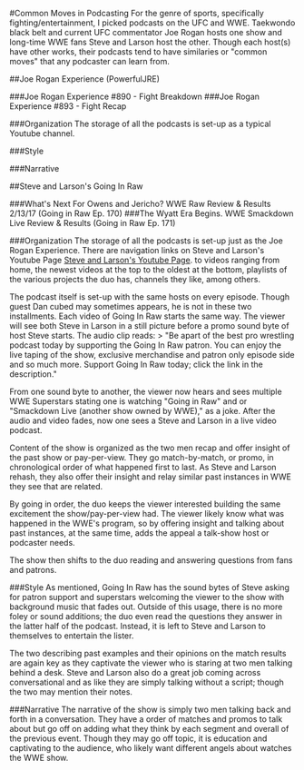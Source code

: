 #Common Moves in Podcasting
For the genre of sports, specifically fighting/entertainment, I picked podcasts on the UFC and WWE. Taekwondo black belt and current UFC commentator Joe Rogan hosts one show and long-time WWE fans Steve and Larson host the other. Though each host(s) have other works, their podcasts tend to have similaries or "common moves" that any podcaster can learn from.

##Joe Rogan Experience (PowerfulJRE)

###Joe Rogan Experience #890 - Fight Breakdown
###Joe Rogan Experience #893 - Fight Recap


###Organization
The storage of all the podcasts is set-up as a typical Youtube channel.

###Style

###Narrative

##Steve and Larson's Going In Raw

###What's Next For Owens and Jericho? WWE Raw Review & Results 2/13/17 (Going in Raw Ep. 170)
###The Wyatt Era Begins. WWE Smackdown Live Review & Results (Going in Raw Ep. 171)

###Organization
The storage of all the podcasts is set-up just as the Joe Rogan Experience. There are navigation links on Steve and Larson's Youtube Page [Steve and Larson's Youtube Page](https://www.youtube.com/user/SteveAndLarson). to videos ranging from home, the newest videos at the top to the oldest at the bottom, playlists of the various projects the duo has, channels they like, among others.

The podcast itself is set-up with the same hosts on every episode. Though guest Dan cubed may sometimes appears, he is not in these two installments. Each video of Going In Raw starts the same way. The viewer will see both Steve in Larson in a still picture before a promo sound byte of host Steve starts. The audio clip reads: > "Be apart of the best pro wrestling podcast today by supporting the Going In Raw patron. You can enjoy the live taping of the show, exclusive merchandise and patron only episode side and so much more. Support Going In Raw today; click the link in the description."

From one sound byte to another, the viewer now hears and sees multiple WWE Superstars stating one is watching "Going in Raw" and or "Smackdown Live (another show owned by WWE)," as a joke. After the audio and video fades, now one sees a Steve and Larson in a live video podcast.

Content of the show is organized as the two men recap and offer insight of the past show or pay-per-view. They go match-by-match, or promo, in chronological order of what happened first to last. As Steve and Larson rehash, they also offer their insight and relay similar past instances in WWE they see that are related.

By going in order, the duo keeps the viewer interested building the same excitement the show/pay-per-view had. The viewer likely know what was happened in the WWE's program, so by offering insight and talking about past instances, at the same time, adds the appeal a talk-show host or podcaster needs.  

The show then shifts to the duo reading and answering questions from fans and patrons.

###Style
As mentioned, Going In Raw has the sound bytes of Steve asking for patron support and superstars welcoming the viewer to the show with background music that fades out. Outside of this usage, there is no more foley or sound additions; the duo even read the questions they answer in the latter half of the podcast. Instead, it is left to Steve and Larson to themselves to entertain the lister.

The two describing past examples and their opinions on the match results are again key as they captivate the viewer who is staring at two men talking behind a desk. Steve and Larson also do a great job coming across conversational and as like they are simply talking without a script; though the two may mention their notes.

###Narrative
The narrative of the show is simply two men talking back and forth in a conversation. They have a order of matches and promos to talk about but go off on adding what they think by each segment and overall of the previous event. Though they may go off topic, it is education and captivating to the audience, who likely want different angels about watches the WWE show. 
